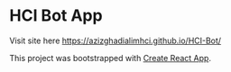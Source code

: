# HCI Bot App

Visit site here https://azizghadialimhci.github.io/HCI-Bot/

This project was bootstrapped with [Create React App](https://github.com/facebook/create-react-app).